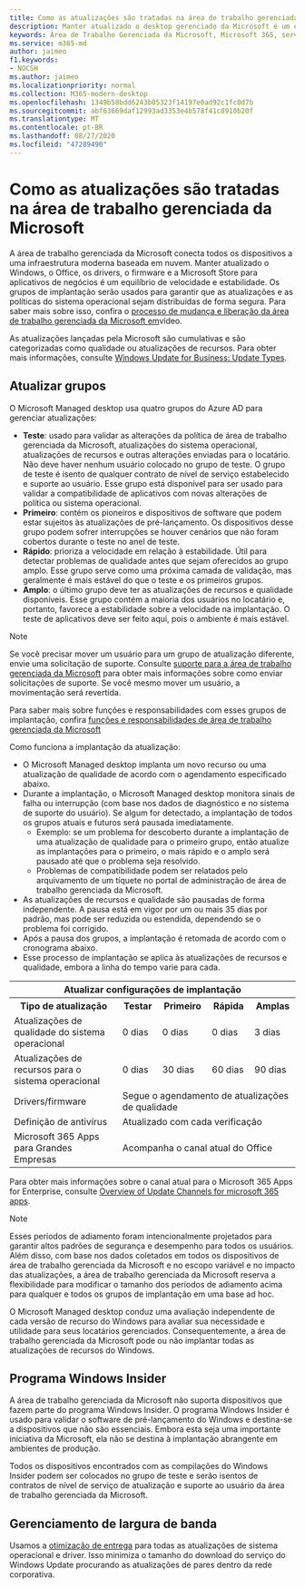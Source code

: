 ```yaml
---
title: Como as atualizações são tratadas na área de trabalho gerenciada da Microsoft
description: Manter atualizado o desktop gerenciado da Microsoft é um equilíbrio de velocidade e estabilidade.
keywords: Área de Trabalho Gerenciada da Microsoft, Microsoft 365, serviço, documentação
ms.service: m365-md
author: jaimeo
f1.keywords:
- NOCSH
ms.author: jaimeo
ms.localizationpriority: normal
ms.collection: M365-modern-desktop
ms.openlocfilehash: 1349b58bdd6243b05323f14197e0ad92c1fc0d7b
ms.sourcegitcommit: abf63669daf12993ad3353e4b578f41c8910b20f
ms.translationtype: MT
ms.contentlocale: pt-BR
ms.lasthandoff: 08/27/2020
ms.locfileid: "47289490"
---
```

# <a name="how-updates-are-handled-in-microsoft-managed-desktop"></a>Como as atualizações são tratadas na área de trabalho gerenciada da Microsoft


<!--This topic is the target for a "Learn more" link in the Admin Portal (aka.ms/update-rings); do not delete.-->

<!--Update management -->

A área de trabalho gerenciada da Microsoft conecta todos os dispositivos a uma infraestrutura moderna baseada em nuvem. Manter atualizado o Windows, o Office, os drivers, o firmware e a Microsoft Store para aplicativos de negócios é um equilíbrio de velocidade e estabilidade. Os grupos de implantação serão usados para garantir que as atualizações e as políticas do sistema operacional sejam distribuídas de forma segura. Para saber mais sobre isso, confira o [processo de mudança e liberação da área de trabalho gerenciada da Microsoft em](https://www.microsoft.com/videoplayer/embed/RE4mWqP)vídeo.

As atualizações lançadas pela Microsoft são cumulativas e são categorizadas como qualidade ou atualizações de recursos.
Para obter mais informações, consulte [Windows Update for Business: Update Types](https://docs.microsoft.com/windows/deployment/update/waas-manage-updates-wufb#update-types). 

## <a name="update-groups"></a>Atualizar grupos

O Microsoft Managed desktop usa quatro grupos do Azure AD para gerenciar atualizações:

- **Teste**: usado para validar as alterações da política de área de trabalho gerenciada da Microsoft, atualizações do sistema operacional, atualizações de recursos e outras alterações enviadas para o locatário. Não deve haver nenhum usuário colocado no grupo de teste. O grupo de teste é isento de qualquer contrato de nível de serviço estabelecido e suporte ao usuário. Esse grupo está disponível para ser usado para validar a compatibilidade de aplicativos com novas alterações de política ou sistema operacional.  
- **Primeiro**: contém os pioneiros e dispositivos de software que podem estar sujeitos às atualizações de pré-lançamento. Os dispositivos desse grupo podem sofrer interrupções se houver cenários que não foram cobertos durante o teste no anel de teste.
- **Rápido**: prioriza a velocidade em relação à estabilidade. Útil para detectar problemas de qualidade antes que sejam oferecidos ao grupo amplo. Esse grupo serve como uma próxima camada de validação, mas geralmente é mais estável do que o teste e os primeiros grupos. 
- **Amplo**: o último grupo deve ter as atualizações de recursos e qualidade disponíveis. Esse grupo contém a maioria dos usuários no locatário e, portanto, favorece a estabilidade sobre a velocidade na implantação. O teste de aplicativos deve ser feito aqui, pois o ambiente é mais estável. 

> [!NOTE]
> Se você precisar mover um usuário para um grupo de atualização diferente, envie uma solicitação de suporte. Consulte [suporte para a área de trabalho gerenciada da Microsoft](support.md) para obter mais informações sobre como enviar solicitações de suporte. Se você mesmo mover um usuário, a movimentação será revertida.

Para saber mais sobre funções e responsabilidades com esses grupos de implantação, confira [funções e responsabilidades de área de trabalho gerenciada da Microsoft](../intro/roles-and-responsibilities.md)

Como funciona a implantação da atualização:
- O Microsoft Managed desktop implanta um novo recurso ou uma atualização de qualidade de acordo com o agendamento especificado abaixo.
- Durante a implantação, o Microsoft Managed desktop monitora sinais de falha ou interrupção (com base nos dados de diagnóstico e no sistema de suporte do usuário). Se algum for detectado, a implantação de todos os grupos atuais e futuros será pausada imediatamente.
    - Exemplo: se um problema for descoberto durante a implantação de uma atualização de qualidade para o primeiro grupo, então atualize as implantações para o primeiro, o mais rápido e o amplo será pausado até que o problema seja resolvido.
    - Problemas de compatibilidade podem ser relatados pelo arquivamento de um tíquete no portal de administração de área de trabalho gerenciada da Microsoft.
- As atualizações de recursos e qualidade são pausadas de forma independente. A pausa está em vigor por um ou mais 35 dias por padrão, mas pode ser reduzida ou estendida, dependendo se o problema foi corrigido.
- Após a pausa dos grupos, a implantação é retomada de acordo com o cronograma abaixo.
- Esse processo de implantação se aplica às atualizações de recursos e qualidade, embora a linha do tempo varie para cada.




<table>
<tr><th colspan="5">Atualizar configurações de implantação</th></tr>
<tr><th>Tipo de atualização</th><th>Testar</th><th>Primeiro</th><th>Rápida</th><th>Amplas</th></tr>
<tr><td>Atualizações de qualidade do sistema operacional</td><td>0 dias</td><td>0 dias</td><td>0 dias</td><td>3 dias</td></tr>
<tr><td>Atualizações de recursos para o sistema operacional</td><td>0 dias</td><td>30 dias</td><td>60 dias</td><td>90 dias</td></tr>
<tr><td>Drivers/firmware</td><td colspan="4">Segue o agendamento de atualizações de qualidade</td></tr>
<tr><td>Definição de antivírus</td><td colspan="4">Atualizado com cada verificação</td></tr>
<tr><td>Microsoft 365 Apps para Grandes Empresas</td><td colspan="4">Acompanha o canal atual do Office
</table>

Para obter mais informações sobre o canal atual para o Microsoft 365 Apps for Enterprise, consulte [Overview of Update Channels for microsoft 365 apps](https://docs.microsoft.com/deployoffice/overview-update-channels).

>[!NOTE]
>Esses períodos de adiamento foram intencionalmente projetados para garantir altos padrões de segurança e desempenho para todos os usuários. Além disso, com base nos dados coletados em todos os dispositivos de área de trabalho gerenciada da Microsoft e no escopo variável e no impacto das atualizações, a área de trabalho gerenciada da Microsoft reserva a flexibilidade para modificar o tamanho dos períodos de adiamento acima para qualquer e todos os grupos de implantação em uma base ad hoc.
>
>O Microsoft Managed desktop conduz uma avaliação independente de cada versão de recurso do Windows para avaliar sua necessidade e utilidade para seus locatários gerenciados. Consequentemente, a área de trabalho gerenciada da Microsoft pode ou não implantar todas as atualizações de recursos do Windows. 

## <a name="windows-insider-program"></a>Programa Windows Insider

A área de trabalho gerenciada da Microsoft não suporta dispositivos que fazem parte do programa Windows Insider. O programa Windows Insider é usado para validar o software de pré-lançamento do Windows e destina-se a dispositivos que não são essenciais. Embora esta seja uma importante iniciativa da Microsoft, ela não se destina à implantação abrangente em ambientes de produção. 

Todos os dispositivos encontrados com as compilações do Windows Insider podem ser colocados no grupo de teste e serão isentos de contratos de nível de serviço de atualização e suporte ao usuário da área de trabalho gerenciada da Microsoft.

## <a name="bandwidth-management"></a>Gerenciamento de largura de banda

Usamos a [otimização de entrega](https://docs.microsoft.com/windows/deployment/update/waas-delivery-optimization) para todas as atualizações de sistema operacional e driver. Isso minimiza o tamanho do download do serviço do Windows Update procurando as atualizações de pares dentro da rede corporativa.



